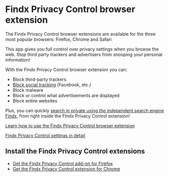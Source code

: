 # Findx Privacy Control browser extension

The Findx Privacy Control browser extensions are available for the three most popular browsers: Firefox, Chrome and Safari

This app gives you full control over privacy settings when you browse the web. Stop third party trackers and advertisers from snooping your personal information! 

With the Findx Privacy Control browser extension you can:

- Block third-party trackers
- [Block social tracking](/en/privacycontrol/socialtracking) (Facebook, etc.)
- Block malware
- Block or control what advertisements are displayed
- Block entire websites

Plus, you can quickly [search in private using the independent search engine Findx](/en/privacycontrol/home), from right inside the Findx Privacy Control extension!

[Learn how to use the Findx Privacy Control browser extension](/en/privacycontrol/home)

[Findx Privacy Control settings in detail](/en/privacycontrol/settings)

## Install the Findx Privacy Control extensions

- [Get the Findx Privacy Control add-on for Firefox](https://addons.mozilla.org/en-US/firefox/addon/findx-privacy-control/)
- [Get the Findx Privacy Control extension for Chrome](https://chrome.google.com/webstore/detail/findx-privacy-control/hmindffkcgchnijdapipnaoajajkhjpn)